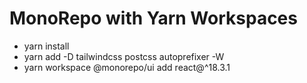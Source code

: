 # MonoRepo with Yarn Workspaces

- yarn install
- yarn add -D tailwindcss postcss autoprefixer -W
- yarn workspace @monorepo/ui add react@^18.3.1
